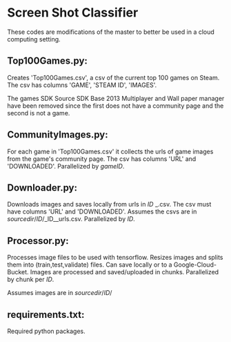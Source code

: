 # Screen Shot Classifier
These codes are modifications of the master to better be used in a cloud computing setting. 
## Top100Games.py:
Creates 'Top100Games.csv', a csv of the current top 100 games on Steam. The csv has columns 'GAME', 'STEAM ID', 'IMAGES'. 

The games SDK Source SDK Base 2013 Multiplayer and Wall paper manager have been removed since the first does not have a community page and the second is not a game.


## CommunityImages.py:
For each game in 'Top100Games.csv' it collects the urls of game images from the game's community page. The csv has columns 'URL' and 'DOWNLOADED'. Parallelized by _gameID_.

## Downloader.py:
Downloads images and saves locally from urls in _ID_ _.csv. The csv must have columns 'URL' and 'DOWNLOADED'. 
Assumes the csvs are in _sourcedir_/_ID_/_ID__urls.csv. Parallelized by _ID_.

## Processor.py:
Processes image files to be used with tensorflow. Resizes images and splits them into (train,test,validate) files. Can save locally or to a Google-Cloud-Bucket. Images are processed and saved/uploaded in chunks. Parallelized by chunk per _ID_.

Assumes images are in _sourcedir_/_ID_/


## requirements.txt:
Required python packages.
